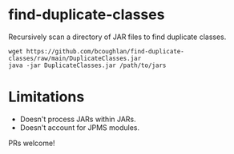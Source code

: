 # find-duplicate-classes

Recursively scan a directory of JAR files to find duplicate classes.

```
wget https://github.com/bcoughlan/find-duplicate-classes/raw/main/DuplicateClasses.jar
java -jar DuplicateClasses.jar /path/to/jars
```

# Limitations

- Doesn't process JARs within JARs.
- Doesn't account for JPMS modules.

PRs welcome!
